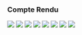 <h3>Compte Rendu</h3>
<img src="Captures/Capture1.png">
<img src="Captures/Capture2.png">
<img src="Captures/Capture3.png">
<img src="Captures/Capture4.png">
<img src="Captures/Capture5.png">
<img src="Captures/Capture6.png">
<img src="Captures/Capture7.png">
<img src="Captures/Capture8.png">


